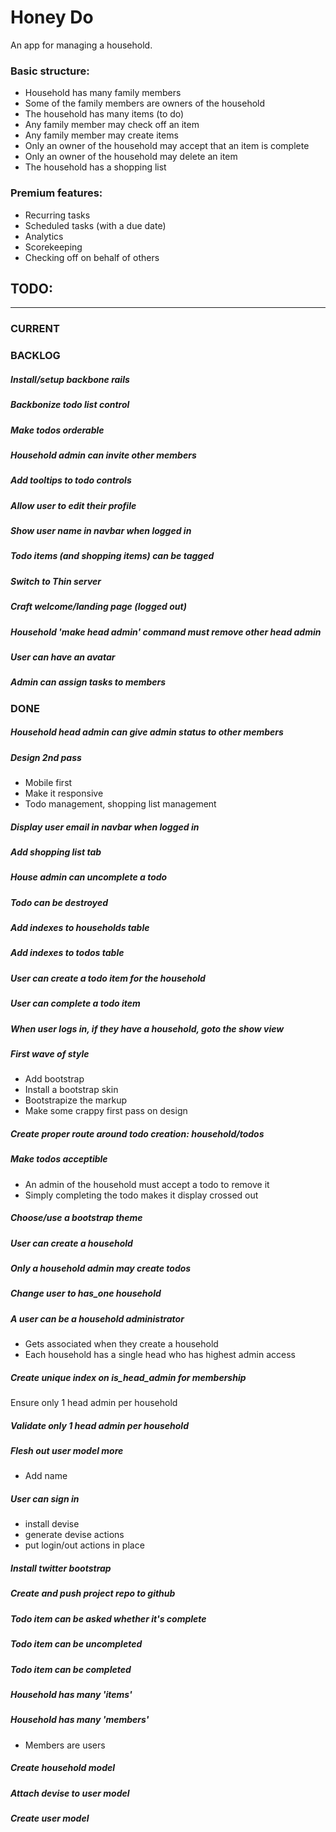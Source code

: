 # Honey Do

An app for managing a household.

### Basic structure:
  + Household has many family members
  + Some of the family members are owners of the household
  + The household has many items (to do)
  + Any family member may check off an item
  + Any family member may create items
  + Only an owner of the household may accept that an item is complete
  + Only an owner of the household may delete an item
  + The household has a shopping list

### Premium features:
  + Recurring tasks
  + Scheduled tasks (with a due date)
  + Analytics
  + Scorekeeping
  + Checking off on behalf of others


## TODO: 

---

### CURRENT

### BACKLOG

##### Install/setup backbone rails
##### Backbonize todo list control
##### Make todos orderable
##### Household admin can invite other members
##### Add tooltips to todo controls
##### Allow user to edit their profile
##### Show user name in navbar when logged in
##### Todo items (and shopping items) can be tagged
##### Switch to Thin server
##### Craft welcome/landing page (logged out)
##### Household 'make head admin' command must remove other head admin
##### User can have an avatar
##### Admin can assign tasks to members

### DONE 
##### Household head admin can give admin status to other members
##### Design 2nd pass
  * Mobile first
  * Make it responsive
  * Todo management, shopping list management

##### Display user email in navbar when logged in
##### Add shopping list tab
##### House admin can uncomplete a todo
##### Todo can be destroyed
##### Add indexes to households table
##### Add indexes to todos table
##### User can create a todo item for the household
##### User can complete a todo item
##### When user logs in, if they have a household, goto the show view
##### First wave of style
  * Add bootstrap
  * Install a bootstrap skin
  * Bootstrapize the markup
  * Make some crappy first pass on design

##### Create proper route around todo creation: household/todos
##### Make todos acceptible
  * An admin of the household must accept a todo to remove it
  * Simply completing the todo makes it display crossed out

##### Choose/use a bootstrap theme
##### User can create a household
##### Only a household admin may create todos
##### Change user to has\_one household
##### A user can be a household administrator
  * Gets associated when they create a household
  * Each household has a single head who has highest admin access

##### Create unique index on is\_head\_admin for membership
Ensure only 1 head admin per household
##### Validate only 1 head admin per household
##### Flesh out user model more
  * Add name

##### User can sign in
  * install devise
  * generate devise actions
  * put login/out actions in place

##### Install twitter bootstrap
##### Create and push project repo to github
##### Todo item can be asked whether it's complete
##### Todo item can be uncompleted
##### Todo item can be completed
##### Household has many 'items'
##### Household has many 'members'
  * Members are users

##### Create household model
##### Attach devise to user model
##### Create user model

